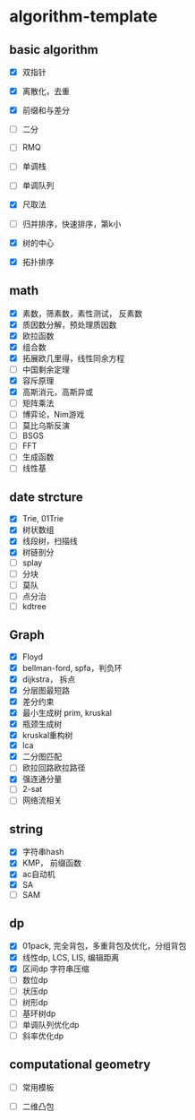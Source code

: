 # algorithm-template



## basic algorithm

- [x] 双指针
- [x] 离散化，去重
- [x] 前缀和与差分
- [ ] 二分
- [ ] RMQ
- [ ] 单调栈
- [ ] 单调队列
- [x] 尺取法
- [ ] 归并排序，快速排序，第k小
- [x] 树的中心
- [x] 拓扑排序


## math

- [x] 素数，筛素数，素性测试， 反素数
- [x] 质因数分解，预处理质因数
- [x] 欧拉函数
- [x] 组合数
- [x] 拓展欧几里得，线性同余方程
- [ ] 中国剩余定理
- [x] 容斥原理
- [x] 高斯消元，高斯异或
- [ ] 矩阵乘法
- [ ] 博弈论，Nim游戏
- [ ] 莫比乌斯反演
- [ ] BSGS
- [ ] FFT
- [ ] 生成函数
- [ ] 线性基

## date strcture
- [x] Trie, 01Trie
- [x] 树状数组
- [x] 线段树，扫描线
- [x] 树链剖分 
- [ ] splay
- [ ] 分块
- [ ] 莫队
- [ ] 点分治
- [ ] kdtree

## Graph

- [x] Floyd
- [x] bellman-ford, spfa，判负环
- [x] dijkstra， 拆点
- [x] 分层图最短路
- [x] 差分约束
- [x] 最小生成树 prim, kruskal 
- [x] 瓶颈生成树
- [x] kruskal重构树
- [x] lca
- [x] 二分图匹配
- [ ] 欧拉回路欧拉路径
- [x] 强连通分量
- [ ] 2-sat
- [ ] 网络流相关

## string

- [x] 字符串hash
- [x] KMP， 前缀函数
- [x] ac自动机
- [x] SA
- [ ] SAM

## dp

- [x] 01pack, 完全背包，多重背包及优化，分组背包
- [x] 线性dp, LCS, LIS, 编辑距离
- [x] 区间dp 字符串压缩
- [ ] 数位dp
- [ ] 状压dp
- [ ] 树形dp
- [ ] 基环树dp
- [ ] 单调队列优化dp
- [ ] 斜率优化dp

## computational geometry

- [ ] 常用模板
- [ ] 二维凸包

